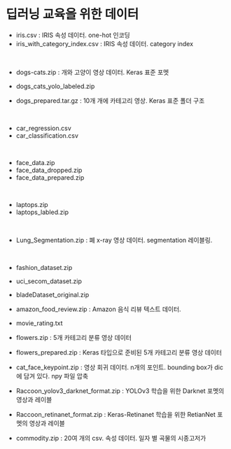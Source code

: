 # 딥러닝 교육을 위한 데이터
- iris.csv : IRIS 속성 데이터. one-hot 인코딩
- iris_with_category_index.csv : IRIS 속성 데이터. category index
<br>

- dogs-cats.zip : 개와 고양이 영상 데이터. Keras 표준 포멧
- dogs_cats_yolo_labeled.zip

- dogs_prepared.tar.gz : 10개 개에 카테고리 영상. Keras 표준 폴더 구조
<br>

- car_regression.csv
- car_classification.csv
<br>

- face_data.zip
- face_data_dropped.zip
- face_data_prepared.zip
<br>

- laptops.zip
- laptops_labled.zip
<br>

- Lung_Segmentation.zip : 폐 x-ray 영상 데이터. segmentation 레이블링.

<br>

- fashion_dataset.zip
- uci_secom_dataset.zip
- bladeDataset_original.zip
- amazon_food_review.zip : Amazon 음식 리뷰 텍스트 데이터.
- movie_rating.txt

- flowers.zip : 5개 카테고리 분류 영상 데이터
- flowers_prepared.zip : Keras 타입으로 준비된 5개 카테고리 분류 영상 데이터

- cat_face_keypoint.zip : 영상 회귀 데이터. n개의 포인트. bounding box가 dic에 담겨 있다. npy 파일 압축

- Raccoon_yolov3_darknet_format.zip : YOLOv3 학습을 위한 Darknet 포멧의 영상과 레이블
- Raccoon_retinanet_format.zip : Keras-Retinanet 학습을 위한 RetianNet 포멧의 영상과 레이블

- commodity.zip : 20여 개의 csv. 속성 데이터. 일자 별 곡물의 시종고저가